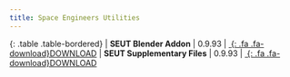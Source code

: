 ```yaml
---
title: Space Engineers Utilities
---
```


<div class="table-responsive">

{: .table .table-bordered}
| **SEUT Blender Addon** | 0.9.93 | [*&nbsp;*{: .fa .fa-download}DOWNLOAD](https://github.com/enenra/space-engineers-utilities/releases/download/v0.9.93/space_engineers_utilities_0_9_93.zip)
| **SEUT Supplementary Files** | 0.9.93 | [*&nbsp;*{: .fa .fa-download}DOWNLOAD](https://github.com/enenra/space-engineers-utilities/releases/download/v0.9.93/SEUT.zip)

</div>
